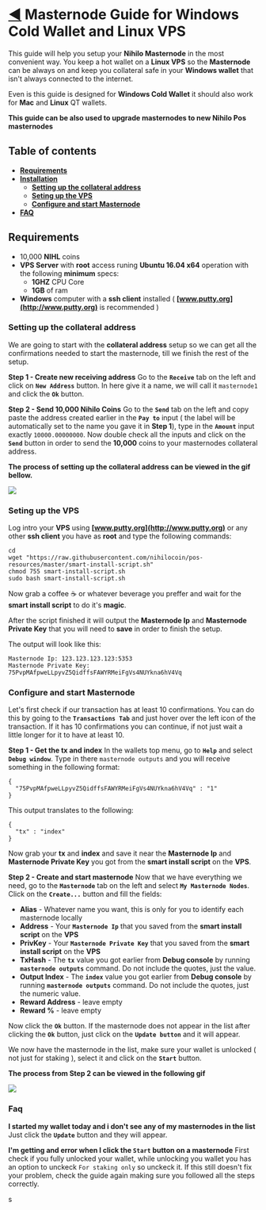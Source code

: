 # [:arrow_backward:](../README.md) Masternode Guide for Windows Cold Wallet and Linux VPS
This guide will help you setup your **Nihilo Masternode** in the most convenient way. You keep a hot wallet on a **Linux VPS** so the **Masternode** can be always on and keep you collateral safe in your **Windows wallet** that isn't always connected to the internet.

Even is this guide is designed for **Windows Cold Wallet** it should also work for **Mac** and **Linux** QT wallets.

**This guide can be also used to upgrade masternodes to new Nihilo Pos masternodes**

## Table of contents
- **[Requirements](#requirements)**
- **[Installation](#linux-vps-setup)**
  - **[Setting up the collateral address](#setting-up-the-collateral-address)**
  - **[Seting up the VPS](#setting-up-the-vps)** 	
  - **[Configure and start Masternode](#configure-and-start-masternode)**
- **[FAQ](#faq)**

## Requirements
- 10,000 **NIHL** coins
- **VPS Server** with **root** access runing **Ubuntu 16.04 x64** operation with the following **minimum** specs:
	- **1GHZ** CPU Core
	- **1GB** of ram
- **Windows** computer with a **ssh client** installed ( **[www.putty.org](http://www.putty.org)** is recommended )

### Setting up the collateral address
We are going to start with the **collateral address** setup so we can get all the confirmations needed to start the masternode, till we finish the rest of the setup.

**Step 1 - Create new receiving address** 
Go to the **``Receive``** tab on the left and click on **``New Address``** button. In here give it a name, we will call it ``masternode1`` and click the **``Ok``** button.

**Step 2 - Send 10,000 Nihilo Coins** 
Go to the **``Send``** tab on the left and copy paste the address created earlier in the **``Pay to``** input ( the label will be automatically set to the name you gave it in **Step 1**), type in the **``Amount``** input exactly ``10000.00000000``. 
Now double check all the inputs and click on the **``Send``** button in order to send the **10,000** coins to your masternodes collateral address.

**The process of setting up the collateral address can be viewed in the gif bellow.**

![](./images/setting-collateral-address.gif)

### Seting up the VPS
Log intro your **VPS** using **[www.putty.org](http://www.putty.org)** or any other **ssh client** you have as **root** and type the following commands:

````
cd
wget "https://raw.githubusercontent.com/nihilocoin/pos-resources/master/smart-install-script.sh"
chmod 755 smart-install-script.sh
sudo bash smart-install-script.sh
````

Now grab a coffee :coffee: or whatever beverage you preffer and wait for the **smart install script** to do it's **magic**. 

After the script finished it will output the **Masternode Ip** and **Masternode Private Key** that you will need to **save** in order to finish the setup. 

The output will look like this:

````
Masternode Ip: 123.123.123.123:5353
Masternode Private Key: 75PvpMAfpweLLpyvZ5QidffsFAWYRMeiFgVs4NUYkna6hV4Vq
````

### Configure and start Masternode
Let's first check if our transaction has at least 10 confirmations. You can do this by going to the **``Transactions Tab``** and just hover over the left icon of the transaction. If it has 10 confirmations you can continue, if not just wait a little longer for it to have at least 10.

**Step 1 - Get the tx and index**
In the wallets top menu, go to **``Help``** and select **``Debug window``**. Type in there ``masternode outputs`` and you will receive something in the following format:
````
{
  "75PvpMAfpweLLpyvZ5QidffsFAWYRMeiFgVs4NUYkna6hV4Vq" : "1"
}
````

This output translates to the following:

````
{
  "tx" : "index"
}
````

Now grab your **tx** and **index** and save it near the **Masternode Ip** and **Masternode Private Key** you got from the **smart install script** on the **VPS**.

**Step 2 - Create and start masternode**
Now that we have everything we need, go to the **``Masternode``** tab on the left and select **``My Masternode Nodes``**. 
Click on the **``Create...``** button and fill the fields:
- **Alias** - Whatever name you want, this is only for you to identify each masternode locally
- **Address** - Your **``Masternode Ip``** that you saved from the **smart install script** on the **VPS**
- **PrivKey** - Your **``Masternode Private Key``** that you saved from the **smart install script** on the **VPS**
- **TxHash** - The **``tx``** value you got earlier from **Debug console** by running **``masternode outputs``** command. Do not include the quotes, just the value. 
- **Output Index** - The **``index``** value you got earlier from **Debug console** by running **``masternode outputs``** command. Do not include the quotes, just the numeric value. 
- **Reward Address** - leave empty
- **Reward %** - leave empty

Now click the **``Ok``** button. If the masternode does not appear in the list after clicking the **``Ok``** button, just click on the **``Update button``** and it will appear.

We now have the masternode in the list, make sure your wallet is unlocked ( not just for staking ), select it and click on the **``Start``** button.

**The process from Step 2 can be viewed in the following gif**

![](./images/configure-and-start-masternode.gif)

### Faq

**I started my wallet today and i don't see any of my masternodes in the list**
Just click the **``Update``** button and they will appear.

**I'm getting and error when I click the ``Start`` button on a masternode**
First check if you fully unlocked your wallet, while unlocking you wallet you has an option to unckeck ``For staking only`` so unckeck it.
If this still doesn't fix your problem, check the guide again making sure you followed all the steps correctly.



s